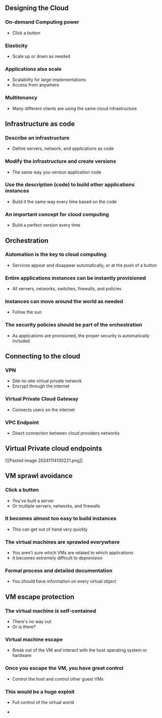 ## Designing the Cloud
### On-demand Computing power
- Click a button
### Elasticity
- Scale up or down as needed
### Applications also scale
- Scalability for large implementations
- Access from anywhere
### Multitenancy
- Many different clients are using the same cloud infrastructure

## Infrastructure as code
### Describe an infrastructure
- Define servers, network, and applications as code
### Modify the infrastructure and create versions
- The same way you version application code
### Use the description (code) to build other applications instances
- Build it the same way every time based on the code
### An important concept for cloud computing
- Build a perfect version every time
## Orchestration
### Automation is the key to cloud computing
- Services appear and disappear automatically, or at the push of a button
### Entire applications instances can be instantly provisioned
- All servers, networks, switches, firewalls, and policies
### Instances can move around the world as needed
- Follow the sun
### The security policies should be part of the orchestration
- As applications are provisioned, the proper security is automatically included
## Connecting to the cloud
### VPN
- Site-to-site virtual private network
- Encrypt through the internet
### Virtual Private Cloud Gateway
- Connects users on the internet
### VPC Endpoint
- Direct connection between cloud providers networks
## Virtual Private cloud endpoints

![[Pasted image 20241114130221.png]]

## VM sprawl avoidance
### Click a button
- You've built a server
- Or multiple servers, networks, and firewalls
### It becomes almost too easy to build instances
- This can get out of hand very quickly
### The virtual machines are sprawled everywhere
- You aren't sure which VMs are related to which applications
- It becomes extremely difficult to deprovision
### Formal process and detailed documentation
- You should have information on every virtual object
## VM escape protection
### The virtual machine is self-contained
- There's no way out
- Or is there?
### Virtual machine escape
- Break out of the VM and interact with the host operating system or hardware
### Once you escape the VM, you have great control
- Control the host and control other guest VMs
### This would be a huge exploit
- Full control of the virtual world

- 